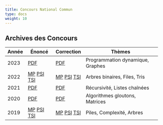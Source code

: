 ```yaml
---
title: Concours National Commun
type: docs
weight: 10
---
```


## Archives des Concours

| Année | Énoncé | Correction | Thèmes |
|-------|---------|------------|---------|
| 2023 | [PDF](/concours/cnc/2023/CNC2023_enonce.pdf) | [PDF](/concours/cnc/2023/CNC2023_correction.pdf) | Programmation dynamique, Graphes |
| 2022 | [MP](/concours/cnc/2022/CNC2022A_enonce.pdf) [PSI](/concours/cnc/2022/CNC2022B_enonce.pdf) [TSI](/concours/cnc/2022/CNC2022C_enonce.pdf) | [MP](/concours/cnc/2022/CNC2022A_correction.pdf) [PSI](/concours/cnc/2022/CNC2022B_correction.pdf) [TSI](/concours/cnc/2022/CNC2022C_correction.pdf) | Arbres binaires, Files, Tris |
| 2021 | [PDF](/concours/cnc/2021/CNC2021_enonce.pdf) | [PDF](/concours/cnc/2021/CNC2021_correction.pdf) | Récursivité, Listes chaînées |
| 2020 | [PDF](/concours/cnc/2020/CNC2020_enonce.pdf) | [PDF](/concours/cnc/2020/CNC2020_correction.pdf) | Algorithmes gloutons, Matrices |
| 2019 | [MP](/concours/cnc/2019/CNC2019A_enonce.pdf) [PSI](/concours/cnc/2019/CNC2019B_enonce.pdf) [TSI](/concours/cnc/2019/CNC2019C_enonce.pdf) | [MP](/concours/cnc/2019/CNC2019A_correction.pdf) [PSI](/concours/cnc/2019/CNC2019B_correction.pdf) [TSI](/concours/cnc/2019/CNC2019C_correction.pdf) | Piles, Complexité, Arbres |
